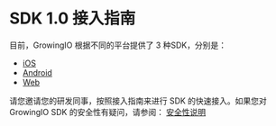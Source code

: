 # SDK 1.0 接入指南

目前，GrowingIO 根据不同的平台提供了 3 种SDK，分别是：

* [iOS](SDK/iOS.md)
* [Android](SDK/Android.md)
* [Web](SDK/JS.md)

请您邀请您的研发同事，按照接入指南来进行 SDK 的快速接入。如果您对GrowingIO SDK 的安全性有疑问，请参阅： [安全性说明](https://docs.growingio.com/Safety_instructions.html)

